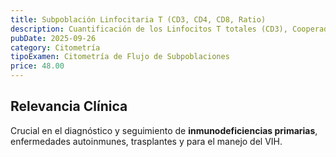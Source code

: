 ```yaml
---
title: Subpoblación Linfocitaria T (CD3, CD4, CD8, Ratio)
description: Cuantificación de los Linfocitos T totales (CD3), Cooperadores (CD4) y Citotóxicos (CD8). Base para el estudio de la inmunidad celular.
pubDate: 2025-09-26
category: Citometría
tipoExamen: Citometría de Flujo de Subpoblaciones
price: 48.00
---
```


## Relevancia Clínica
Crucial en el diagnóstico y seguimiento de **inmunodeficiencias primarias**, enfermedades autoinmunes, trasplantes y para el manejo del VIH.